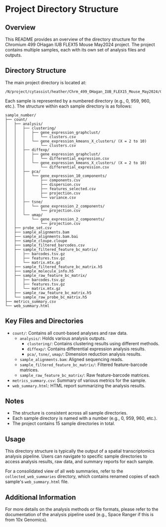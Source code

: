 # Project Directory Structure

## Overview

This README provides an overview of the directory structure for the Chromium 499 OHagan IUB FLEX15 Mouse May2024 project. The project contains multiple samples, each with its own set of analysis files and outputs.

## Directory Structure

The main project directory is located at:
```
/N/project/cytassist/heather/Chrm_499_OHagan_IUB_FLEX15_Mouse_May2024/Chrm_499_OHagan_IUB_FLEX15_run6/outs/per_sample_outs
```

Each sample is represented by a numbered directory (e.g., 0, 959, 960, etc.). The structure within each sample directory is as follows:

```
sample_number/
├── count/
│   ├── analysis/
│   │   ├── clustering/
│   │   │   ├── gene_expression_graphclust/
│   │   │   │   └── clusters.csv
│   │   │   └── gene_expression_kmeans_X_clusters/ (X = 2 to 10)
│   │   │       └── clusters.csv
│   │   ├── diffexp/
│   │   │   ├── gene_expression_graphclust/
│   │   │   │   └── differential_expression.csv
│   │   │   └── gene_expression_kmeans_X_clusters/ (X = 2 to 10)
│   │   │       └── differential_expression.csv
│   │   ├── pca/
│   │   │   └── gene_expression_10_components/
│   │   │       ├── components.csv
│   │   │       ├── dispersion.csv
│   │   │       ├── features_selected.csv
│   │   │       ├── projection.csv
│   │   │       └── variance.csv
│   │   ├── tsne/
│   │   │   └── gene_expression_2_components/
│   │   │       └── projection.csv
│   │   └── umap/
│   │       └── gene_expression_2_components/
│   │           └── projection.csv
│   ├── probe_set.csv
│   ├── sample_alignments.bam
│   ├── sample_alignments.bam.bai
│   ├── sample_cloupe.cloupe
│   ├── sample_filtered_barcodes.csv
│   ├── sample_filtered_feature_bc_matrix/
│   │   ├── barcodes.tsv.gz
│   │   ├── features.tsv.gz
│   │   └── matrix.mtx.gz
│   ├── sample_filtered_feature_bc_matrix.h5
│   ├── sample_molecule_info.h5
│   ├── sample_raw_feature_bc_matrix/
│   │   ├── barcodes.tsv.gz
│   │   ├── features.tsv.gz
│   │   └── matrix.mtx.gz
│   ├── sample_raw_feature_bc_matrix.h5
│   └── sample_raw_probe_bc_matrix.h5
├── metrics_summary.csv
└── web_summary.html
```

## Key Files and Directories

- `count/`: Contains all count-based analyses and raw data.
  - `analysis/`: Holds various analysis outputs.
    - `clustering/`: Contains clustering results using different methods.
    - `diffexp/`: Contains differential expression analysis results.
    - `pca/`, `tsne/`, `umap/`: Dimension reduction analysis results.
  - `sample_alignments.bam`: Aligned sequencing reads.
  - `sample_filtered_feature_bc_matrix/`: Filtered feature-barcode matrices.
  - `sample_raw_feature_bc_matrix/`: Raw feature-barcode matrices.
- `metrics_summary.csv`: Summary of various metrics for the sample.
- `web_summary.html`: HTML report summarizing the analysis results.

## Notes

- The structure is consistent across all sample directories.
- Each sample directory is named with a number (e.g., 0, 959, 960, etc.).
- The project contains 15 sample directories in total.

## Usage

This directory structure is typically the output of a spatial transcriptomics analysis pipeline. Users can navigate to specific sample directories to access analysis results, raw data, and summary reports for each sample.

For a consolidated view of all web summaries, refer to the `collected_web_summaries` directory, which contains renamed copies of each sample's `web_summary.html` file.

## Additional Information

For more details on the analysis methods or file formats, please refer to the documentation of the analysis pipeline used (e.g., Space Ranger if this is from 10x Genomics).

